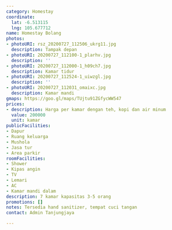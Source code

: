 ```yaml
---
category: Homestay
coordinate:
  lat: -6.513115
  lng: 105.677712
name: Homestay Bolang
photos:
- photoURI: rsz_20200727_112506_ukrg11.jpg
  description: Tampak depan
- photoURI: 20200727_112100-1_plarhv.jpg
  description: ''
- photoURI: 20200727_112000-1_h09ch7.jpg
  description: Kamar tidur
- photoURI: 20200727_112524-1_uiwzgl.jpg
  description: ''
- photoURI: 20200727_112031_omaixc.jpg
  description: Kamar mandi
gmaps: https://goo.gl/maps/TUjtu91ZGfycWW547
prices:
- description: Harga per kamar dengan teh, kopi dan air minum
  value: 200000
  unit: kamar
publicFacilities:
- Dapur
- Ruang keluarga
- Mushola
- Jasa tur
- Area parkir
roomFacilities:
- Shower
- Kipas angin
- TV
- Lemari
- AC
- Kamar mandi dalam
description: 7 kamar kapasitas 3-5 orang
promotions: []
notes: Tersedia hand sanitizer, tempat cuci tangan
contact: Admin Tanjungjaya

---
```

